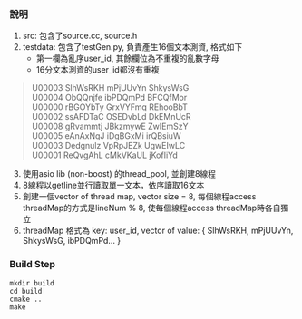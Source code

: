 ### 說明
1. src: 包含了source.cc, source.h  
2. testdata: 包含了testGen.py, 負責產生16個文本測資, 格式如下
   - 第一欄為亂序user_id, 其餘欄位為不重複的亂數字母
   - 16分文本測資的user_id都沒有重複
> U00003 SlhWsRKH mPjUUvYn ShkysWsG  
> U00004 ObQQnjfe ibPDQmPd BFCQfMor  
> U00000 rBGOYbTy GrxVYFmq REhooBbT  
> U00002 ssAFDTaC OSEDvbLd DkEMnUcR  
> U00008 gRvammtj JBkzmywE ZwIEmSzY  
> U00005 eAnAxNqJ iDgBGxMi irQBsiuW  
> U00003 Dedgnulz VpRpJEZk UgwEIwLC  
> U00001 ReQvgAhL cMkVKaUL jKofIiYd
3. 使用asio lib (non-boost) 的thread_pool, 並創建8線程
4. 8線程以getline並行讀取單一文本，依序讀取16文本
5. 創建一個vector of thread map, vector size = 8, 每個線程access threadMap的方式是lineNum % 8, 使每個線程access threadMap時各自獨立  
6. threadMap 格式為 key: user_id, vector of value: { SlhWsRKH, mPjUUvYn, ShkysWsG, ibPDQmPd... }  


### Build Step
```
mkdir build
cd build
cmake ..
make
```
